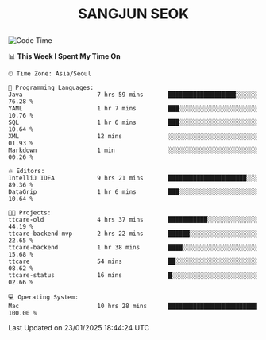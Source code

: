 <h1>
 <p align="center">
   SANGJUN SEOK
 </p>
</h1>

<!--START_SECTION:waka-->
![Code Time](http://img.shields.io/badge/Code%20Time-4%2C065%20hrs%208%20mins-blue)

📊 **This Week I Spent My Time On** 

```text
🕑︎ Time Zone: Asia/Seoul

💬 Programming Languages: 
Java                     7 hrs 59 mins       ███████████████████░░░░░░   76.28 % 
YAML                     1 hr 7 mins         ███░░░░░░░░░░░░░░░░░░░░░░   10.76 % 
SQL                      1 hr 6 mins         ███░░░░░░░░░░░░░░░░░░░░░░   10.64 % 
XML                      12 mins             ░░░░░░░░░░░░░░░░░░░░░░░░░   01.93 % 
Markdown                 1 min               ░░░░░░░░░░░░░░░░░░░░░░░░░   00.26 % 

🔥 Editors: 
IntelliJ IDEA            9 hrs 21 mins       ██████████████████████░░░   89.36 % 
DataGrip                 1 hr 6 mins         ███░░░░░░░░░░░░░░░░░░░░░░   10.64 % 

🐱‍💻 Projects: 
ttcare-old               4 hrs 37 mins       ███████████░░░░░░░░░░░░░░   44.19 % 
ttcare-backend-mvp       2 hrs 22 mins       ██████░░░░░░░░░░░░░░░░░░░   22.65 % 
ttcare-backend           1 hr 38 mins        ████░░░░░░░░░░░░░░░░░░░░░   15.68 % 
ttcare                   54 mins             ██░░░░░░░░░░░░░░░░░░░░░░░   08.62 % 
ttcare-status            16 mins             █░░░░░░░░░░░░░░░░░░░░░░░░   02.66 % 

💻 Operating System: 
Mac                      10 hrs 28 mins      █████████████████████████   100.00 % 
```


 Last Updated on 23/01/2025 18:44:24 UTC
<!--END_SECTION:waka-->
